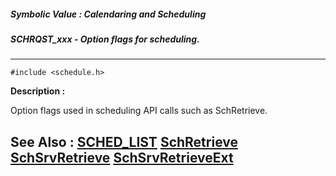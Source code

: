 ##### Symbolic Value : Calendaring and Scheduling
##### SCHRQST_xxx - Option flags for scheduling.
---
```
#include <schedule.h>
```
**Description :**

Option flags used in scheduling API calls such as SchRetrieve.

**See Also :**
[SCHED_LIST](/reference/Data/SCHED_LIST)
[SchRetrieve](/reference/Func/SchRetrieve)
[SchSrvRetrieve](/reference/Func/SchSrvRetrieve)
[SchSrvRetrieveExt](/reference/Func/SchSrvRetrieveExt)
---
